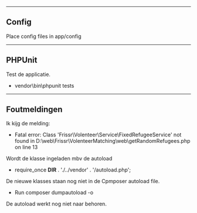 ------
Config
------

Place config files in app/config

-------
PHPUnit
-------

Test de applicatie.

- vendor\bin\phpunit tests

-------------
Foutmeldingen
-------------

Ik kijg de melding:
- Fatal error: Class 'Frissr\Volenteer\Service\FixedRefugeeService' not found in D:\web\Frissr\VolenteerMatching\web\getRandomRefugees.php on line 13

Wordt de klasse ingeladen mbv de autoload
- require_once __DIR__ . './../vendor' . '/autoload.php';

De nieuwe klasses staan nog niet in de Cpmposer autoload file.
- Run composer dumpautoload -o

De autoload werkt nog niet naar behoren.

